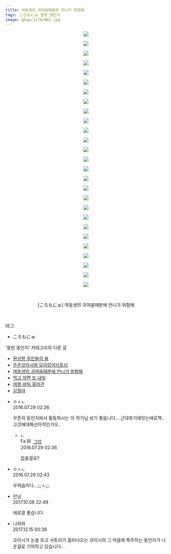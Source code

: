 ```yaml
---
title: 여동생의 귀여움때문에 언니가 위험해
tags: ころもにゅ 동방_동인지
image: ghap/1178/001.jpg
---
```

<div class="article">
<p style="text-align: center; clear: none; float: none;"><img src="{{ site.nasurl }}/ghap/1178/001.jpg"/></p>
<p style="text-align: center; clear: none; float: none;"><img src="{{ site.nasurl }}/ghap/1178/002.jpg"/></p>
<p style="text-align: center; clear: none; float: none;"><img src="{{ site.nasurl }}/ghap/1178/003.jpg"/></p>
<p style="text-align: center; clear: none; float: none;"><img src="{{ site.nasurl }}/ghap/1178/004.jpg"/></p>
<p style="text-align: center; clear: none; float: none;"><img src="{{ site.nasurl }}/ghap/1178/005.jpg"/></p>
<p style="text-align: center; clear: none; float: none;"><img src="{{ site.nasurl }}/ghap/1178/006.jpg"/></p>
<p style="text-align: center; clear: none; float: none;"><img src="{{ site.nasurl }}/ghap/1178/007.jpg"/></p>
<p style="text-align: center; clear: none; float: none;"><img src="{{ site.nasurl }}/ghap/1178/008.jpg"/></p>
<p style="text-align: center; clear: none; float: none;"><img src="{{ site.nasurl }}/ghap/1178/009.jpg"/></p>
<p style="text-align: center; clear: none; float: none;"><img src="{{ site.nasurl }}/ghap/1178/010.jpg"/></p>
<p style="text-align: center; clear: none; float: none;"><img src="{{ site.nasurl }}/ghap/1178/011.jpg"/></p>
<p style="text-align: center; clear: none; float: none;"><img src="{{ site.nasurl }}/ghap/1178/012.jpg"/></p>
<p style="text-align: center; clear: none; float: none;"><img src="{{ site.nasurl }}/ghap/1178/013.jpg"/></p>
<p style="text-align: center; clear: none; float: none;"><img src="{{ site.nasurl }}/ghap/1178/014.jpg"/></p>
<p style="text-align: center; clear: none; float: none;"><img src="{{ site.nasurl }}/ghap/1178/015.jpg"/></p>
<p style="text-align: center; clear: none; float: none;"><img src="{{ site.nasurl }}/ghap/1178/016.jpg"/></p>
<p style="text-align: center; clear: none; float: none;"><img src="{{ site.nasurl }}/ghap/1178/017.jpg"/></p>
<p style="text-align: center; clear: none; float: none;"><img src="{{ site.nasurl }}/ghap/1178/018.jpg"/></p>
<p style="text-align: center; clear: none; float: none;"><img src="{{ site.nasurl }}/ghap/1178/019.jpg"/></p>
<p style="text-align: center; clear: none; float: none;"><img src="{{ site.nasurl }}/ghap/1178/020.jpg"/></p>
<p style="text-align: center; clear: none; float: none;"><img src="{{ site.nasurl }}/ghap/1178/021.jpg"/></p>
<p style="text-align: center; clear: none; float: none;"><img src="{{ site.nasurl }}/ghap/1178/022.jpg"/></p>
<p style="text-align: center; clear: none; float: none;"><img src="{{ site.nasurl }}/ghap/1178/023.jpg"/></p>
<p style="text-align: center; clear: none; float: none;"><img src="{{ site.nasurl }}/ghap/1178/024.jpg"/></p>
<p style="text-align: center; clear: none; float: none;"><img src="{{ site.nasurl }}/ghap/1178/025.jpg"/></p>
<p style="text-align: center; clear: none; float: none;"><img src="{{ site.nasurl }}/ghap/1178/026.jpg"/></p>
<p style="text-align: center; clear: none; float: none;"><img src="{{ site.nasurl }}/ghap/1178/027.jpg"/></p>
<p style="text-align: center; clear: none; float: none;"><br/></p>
<p style="text-align: center; clear: none; float: none;">[ころもにゅ] 여동생의 귀여움때문에 언니가 위험해</p>
<p><br/></p>
</div><div class="tagTrail">
<p>태그: </p>
<ul>
<li>ころもにゅ</li>
</ul>
</div><div class="another">
<p>'동방 동인지' 카테고리의 다른 글</p>
<ul>
<li><a href="/2016-07-28-ghap_1180">환상향 주민들의 봄</a></li>
<li><a href="/2016-07-28-ghap_1179">츤츤코이시와 모야모야사토리</a></li>
<li><a href="/2016-07-28-ghap_1178">여동생의 귀여움때문에 언니가 위험해</a></li>
<li><a href="/2016-07-28-ghap_1176">먹고 자면 또 내일</a></li>
<li><a href="/2016-07-28-ghap_1174">여름 바틱 홍마관</a></li>
<li><a href="/2016-07-28-ghap_1173">감월야</a></li>
</ul>
</div><div class="cb_module cb_fluid">
<div class="cb_wrt cb_profile">
<div class="comment">
<ul>
<li class="cb_thumb_off" id="comment14768213">
<div class="cb_comment_area">
<div class="cb_info_area">
<div class="cb_section">
<span class="cb_nick_name">ㅇㅅㄴ</span>
</div>
<div class="cb_section">
<span class="cb_date">2016.07.29 02:26 </span>
</div>
</div>
<div class="cb_dsc_comment">
<p class="cb_dsc">
											꾸준히 동인지에서 활동하시는 이 작가님 보기 좋읍니다... 근대후기애잇는애로책..고것애대해선아직인가오..
										</p>
</div>
<ul>
<li class="cb_thumb_off" id="comment14768214">
<span class="cb_bu_subnode">ㄴ</span>
<div class="cb_comment_area">
<div class="cb_info_area">
<div class="cb_section">
<span class="cb_nick_name"><img alt="Favicon of https://ghaptouhou.tistory.com" height="16" onerror="this.onerror=null;this.parentNode.removeChild(this)" src="https://ghaptouhou.tistory.com/favicon.ico" width="16"/> <img alt="BlogIcon" height="16" onerror="this.parentNode.removeChild(this)" src="https://ghaptouhou.tistory.com/index.gif" width="16"/> <a href="https://ghaptouhou.tistory.com" onclick="return openLinkInNewWindow(this)"> 그압</a><span class="tistoryProfileLayerTrigger" onclick='TistoryProfile.show(event, this, {"title":"\uc800\uae30 \uc774\uac70 \ub098\uc911\uc5d0 \uc218\uc815 \uac00\ub2a5\ud558\ub098\uc694","url":"https:\/\/ghap.tistory.com","nickname":"\uadf8\uc555","items":[]}); return false;'></span></span>
</div>
<div class="cb_section">
<span class="cb_date">2016.07.29 02:36 </span>
</div>
</div>
<div class="cb_dsc_comment">
<p class="cb_dsc">
																없을걸요?
															</p>
</div>
</div>
</li>
</ul>
</div></li>
<li class="cb_thumb_off" id="comment14768216">
<div class="cb_comment_area">
<div class="cb_info_area">
<div class="cb_section">
<span class="cb_nick_name">ㅇㅅㄴ</span>
</div>
<div class="cb_section">
<span class="cb_date">2016.07.29 02:43 </span>
</div>
</div>
<div class="cb_dsc_comment">
<p class="cb_dsc">
											우럭슴미다...;;;ㅅ;;;
										</p>
</div>
</div></li>
<li class="cb_thumb_off" id="comment15100731">
<div class="cb_comment_area">
<div class="cb_info_area">
<div class="cb_section">
<span class="cb_nick_name">만남</span>
</div>
<div class="cb_section">
<span class="cb_date">2017.10.08 22:49 </span>
</div>
</div>
<div class="cb_dsc_comment">
<p class="cb_dsc">
											에로콩 좋습니다
										</p>
</div>
</div></li>
<li class="cb_thumb_off" id="comment15152378">
<div class="cb_comment_area">
<div class="cb_info_area">
<div class="cb_section">
<span class="cb_nick_name">나하하</span>
</div>
<div class="cb_section">
<span class="cb_date">2017.12.15 00:38 </span>
</div>
</div>
<div class="cb_dsc_comment">
<p class="cb_dsc">
											코이시가 눈을 뜨고 사토리가 흘러나오는 코이시의 그 마음에 폭주하는 동인지가 나온걸로 기억하고 있습니다…
										</p>
</div>
</div></li>
</ul>
</div>
</div><!-- commentList close -->
</div>